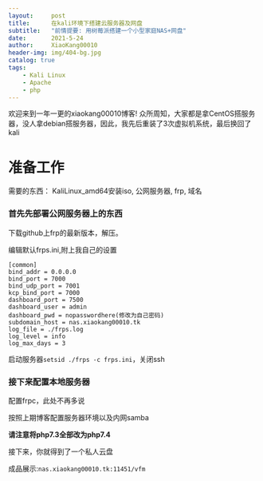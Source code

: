```yaml
---
layout:     post
title:      在kali环境下搭建云服务器及网盘
subtitle:   "前情提要: 用树莓派搭建一个小型家庭NAS+网盘"
date:       2021-5-24
author:     XiaoKang00010
header-img: img/404-bg.jpg
catalog: true
tags:
    - Kali Linux
    - Apache
    - php
---
```



欢迎来到一年一更的xiaokang00010博客!
众所周知，大家都是拿CentOS搭服务器，没人拿debian搭服务器，因此，我先后重装了3次虚拟机系统，最后换回了kali

# 准备工作

需要的东西： KaliLinux_amd64安装iso, 公网服务器, frp, 域名

### 首先先部署公网服务器上的东西

下载github上frp的最新版本，解压。

编辑默认frps.ini,附上我自己的设置
```config
[common]
bind_addr = 0.0.0.0
bind_port = 7000
bind_udp_port = 7001
kcp_bind_port = 7000
dashboard_port = 7500
dashboard_user = admin
dashboard_pwd = nopasswordhere(修改为自己密码)
subdomain_host = nas.xiaokang00010.tk
log_file = ./frps.log
log_level = info
log_max_days = 3
```

启动服务器`setsid ./frps -c frps.ini`，关闭ssh

### 接下来配置本地服务器

配置frpc，此处不再多说

按照上期博客配置服务器环境以及内网samba

**请注意将php7.3全部改为php7.4**

接下来，你就得到了一个私人云盘

成品展示:`nas.xiaokang00010.tk:11451/vfm`